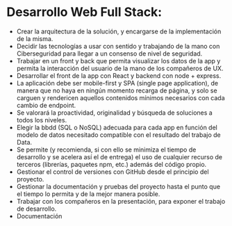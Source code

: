 # Desarrollo Web Full Stack:

* Crear la arquitectura de la solución, y encargarse de la implementación de la misma.
* Decidir las tecnologías a usar con sentido y trabajando de la mano con Ciberseguridad para llegar a un consenso de nivel de 
seguridad.
* Trabajar en un front y back que permita visualizar los datos de la app y permita la interacción del usuario de la mano de los 
compañeros de UX.
* Desarrollar el front de la app con React y backend con node + express. 
* La aplicación debe ser mobile-first y SPA (single page application), de manera que no haya en ningún momento recarga de 
página, y solo se carguen y rendericen aquellos contenidos mínimos necesarios con cada cambio de endpoint.
* Se valorará la proactividad, originalidad y búsqueda de soluciones a todos los niveles.
* Elegir la bbdd (SQL o NoSQL) adecuada para cada app en función del modelo de datos necesitado compatible con el resultado 
del trabajo de Data.
* Se permite (y recomienda, si con ello se minimiza el tiempo de desarrollo y se acelera así el de entrega) el uso de cualquier 
recurso de terceros (librerías, paquetes npm, etc.) además del código propio.
* Gestionar el control de versiones con GitHub desde el principio del proyecto.
* Gestionar la documentación y pruebas del proyecto hasta el punto que el tiempo lo permita y de la mejor manera posible.
* Trabajar con los compañeros en la presentación, para exponer el trabajo de desarrollo.
* Documentación
